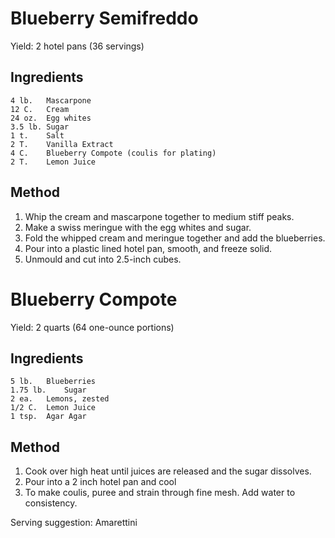 # Blueberry Semifreddo

Yield: 2 hotel pans (36 servings)

## Ingredients
```
4 lb.	Mascarpone
12 C.	Cream
24 oz.	Egg whites
3.5 lb.	Sugar
1 t. 	Salt
2 T.	Vanilla Extract
4 C. 	Blueberry Compote (coulis for plating)
2 T. 	Lemon Juice
```

## Method
1. Whip the cream and mascarpone together to medium stiff peaks. 
2. Make a swiss meringue with the egg whites and sugar. 
3. Fold the whipped cream and meringue together and add the blueberries. 
4. Pour into a plastic lined hotel pan, smooth, and freeze solid. 
5. Unmould and cut into 2.5-inch cubes. 


# Blueberry Compote

Yield: 2 quarts (64 one-ounce portions)

## Ingredients
```
5 lb. 	Blueberries
1.75 lb.	Sugar
2 ea.	Lemons, zested
1/2 C. 	Lemon Juice
1 tsp. 	Agar Agar
```

## Method
1. Cook over high heat until juices are released and the sugar dissolves. 
2. Pour into a 2 inch hotel pan and cool
3. To make coulis, puree and strain through fine mesh. Add water to consistency. 


Serving suggestion: Amarettini
